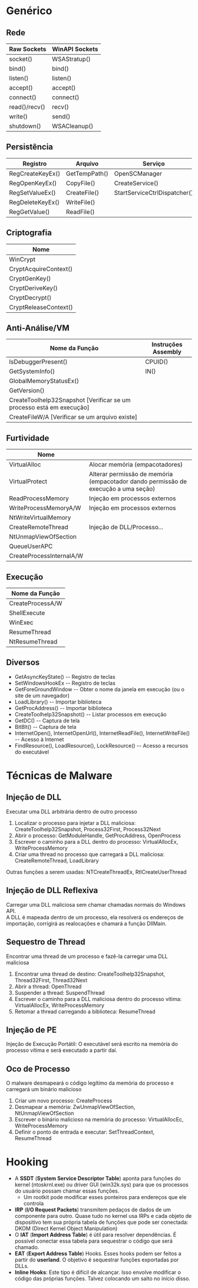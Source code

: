 # Genérico

## Rede

| Raw Sockets   | WinAPI Sockets |
| ------------- | -------------- |
| socket()      | WSAStratup()   |
| bind()        | bind()         |
| listen()      | listen()       |
| accept()      | accept()       |
| connect()     | connect()      |
| read()/recv() | recv()         |
| write()       | send()         |
| shutdown()    | WSACleanup()   |

## Persistência

| Registro         | Arquivo       | Serviço                      |
| ---------------- | ------------- | ---------------------------- |
| RegCreateKeyEx() | GetTempPath() | OpenSCManager                |
| RegOpenKeyEx()   | CopyFile()    | CreateService()              |
| RegSetValueEx()  | CreateFile()  | StartServiceCtrlDispatcher() |
| RegDeleteKeyEx() | WriteFile()   |                              |
| RegGetValue()    | ReadFile()    |                              |

## Criptografia

| Nome                  |
| --------------------- |
| WinCrypt              |
| CryptAcquireContext() |
| CryptGenKey()         |
| CryptDeriveKey()      |
| CryptDecrypt()        |
| CryptReleaseContext() |

## Anti-Análise/VM

| Nome da Função                                            | Instruções Assembly |
| --------------------------------------------------------- | ------------------- |
| IsDebuggerPresent()                                       | CPUID()             |
| GetSystemInfo()                                           | IN()                |
| GlobalMemoryStatusEx()                                    |                     |
| GetVersion()                                              |                     |
| CreateToolhelp32Snapshot \[Verificar se um processo está em execução] |                     |
| CreateFileW/A \[Verificar se um arquivo existe]                    |                     |

## Furtividade

| Nome                     |                                                                            |
| ------------------------ | -------------------------------------------------------------------------- |
| VirtualAlloc             | Alocar memória (empacotadores)                                                     |
| VirtualProtect           | Alterar permissão de memória (empacotador dando permissão de execução a uma seção) |
| ReadProcessMemory        | Injeção em processos externos                                          |
| WriteProcessMemoryA/W    | Injeção em processos externos                                          |
| NtWriteVirtualMemory     |                                                                            |
| CreateRemoteThread       | Injeção de DLL/Processo...                                                   |
| NtUnmapViewOfSection     |                                                                            |
| QueueUserAPC             |                                                                            |
| CreateProcessInternalA/W |                                                                            |

## Execução

| Nome da Função    |
| ---------------- |
| CreateProcessA/W |
| ShellExecute     |
| WinExec          |
| ResumeThread     |
| NtResumeThread   |

## Diversos

* GetAsyncKeyState() -- Registro de teclas
* SetWindowsHookEx -- Registro de teclas
* GetForeGroundWindow -- Obter o nome da janela em execução (ou o site de um navegador)
* LoadLibrary() -- Importar biblioteca
* GetProcAddress() -- Importar biblioteca
* CreateToolhelp32Snapshot() -- Listar processos em execução
* GetDC() -- Captura de tela
* BitBlt() -- Captura de tela
* InternetOpen(), InternetOpenUrl(), InternetReadFile(), InternetWriteFile() -- Acesso à Internet
* FindResource(), LoadResource(), LockResource() -- Acesso a recursos do executável

# Técnicas de Malware

## Injeção de DLL

Executar uma DLL arbitrária dentro de outro processo

1. Localizar o processo para injetar a DLL maliciosa: CreateToolhelp32Snapshot, Process32First, Process32Next
2. Abrir o processo: GetModuleHandle, GetProcAddress, OpenProcess
3. Escrever o caminho para a DLL dentro do processo: VirtualAllocEx, WriteProcessMemory
4. Criar uma thread no processo que carregará a DLL maliciosa: CreateRemoteThread, LoadLibrary

Outras funções a serem usadas: NTCreateThreadEx, RtlCreateUserThread

## Injeção de DLL Reflexiva

Carregar uma DLL maliciosa sem chamar chamadas normais do Windows API.\
A DLL é mapeada dentro de um processo, ela resolverá os endereços de importação, corrigirá as realocações e chamará a função DllMain.

## Sequestro de Thread

Encontrar uma thread de um processo e fazê-la carregar uma DLL maliciosa

1. Encontrar uma thread de destino: CreateToolhelp32Snapshot, Thread32First, Thread32Next
2. Abrir a thread: OpenThread
3. Suspender a thread: SuspendThread
4. Escrever o caminho para a DLL maliciosa dentro do processo vítima: VirtualAllocEx, WriteProcessMemory
5. Retomar a thread carregando a biblioteca: ResumeThread

## Injeção de PE

Injeção de Execução Portátil: O executável será escrito na memória do processo vítima e será executado a partir daí.

## Oco de Processo

O malware desmapeará o código legítimo da memória do processo e carregará um binário malicioso

1. Criar um novo processo: CreateProcess
2. Desmapear a memória: ZwUnmapViewOfSection, NtUnmapViewOfSection
3. Escrever o binário malicioso na memória do processo: VirtualAllocEc, WriteProcessMemory
4. Definir o ponto de entrada e executar: SetThreadContext, ResumeThread

# Hooking

* A **SSDT** (**System Service Descriptor Table**) aponta para funções do kernel (ntoskrnl.exe) ou driver GUI (win32k.sys) para que os processos do usuário possam chamar essas funções.
  * Um rootkit pode modificar esses ponteiros para endereços que ele controla
* **IRP** (**I/O Request Packets**) transmitem pedaços de dados de um componente para outro. Quase tudo no kernel usa IRPs e cada objeto de dispositivo tem sua própria tabela de funções que pode ser conectada: DKOM (Direct Kernel Object Manipulation)
* O **IAT** (**Import Address Table**) é útil para resolver dependências. É possível conectar essa tabela para sequestrar o código que será chamado.
* **EAT** (**Export Address Table**) Hooks. Esses hooks podem ser feitos a partir do **userland**. O objetivo é sequestrar funções exportadas por DLLs.
* **Inline Hooks**: Este tipo é difícil de alcançar. Isso envolve modificar o código das próprias funções. Talvez colocando um salto no início disso.
